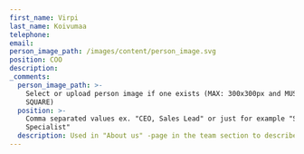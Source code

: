 ```yaml
---
first_name: Virpi
last_name: Koivumaa
telephone:
email:
person_image_path: /images/content/person_image.svg
position: COO
description:
_comments:
  person_image_path: >-
    Select or upload person image if one exists (MAX: 300x300px and MUST BE
    SQUARE)
  position: >-
    Comma separated values ex. "CEO, Sales Lead" or just for example "Software
    Specialist"
  description: Used in "About us" -page in the team section to describe the employee.
---
```


